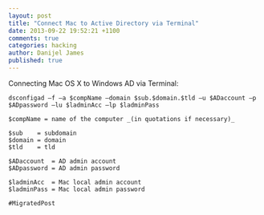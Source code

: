 ```yaml
---
layout: post
title: "Connect Mac to Active Directory via Terminal"
date: 2013-09-22 19:52:21 +1100
comments: true
categories: hacking
author: Danijel James
published: true
---
```

Connecting Mac OS X to Windows AD via Terminal: 

    dsconfigad –f –a $compName –domain $sub.$domain.$tld –u $ADaccount –p $ADpassword –lu $ladminAcc –lp $ladminPass

    $compName = name of the computer _(in quotations if necessary)_

    $sub    = subdomain
    $domain = domain
    $tld    = tld

    $ADaccount  = AD admin account
    $ADpassword = AD admin password

    $ladminAcc  = Mac local admin account
    $ladminPass = Mac local admin password

`#MigratedPost`
